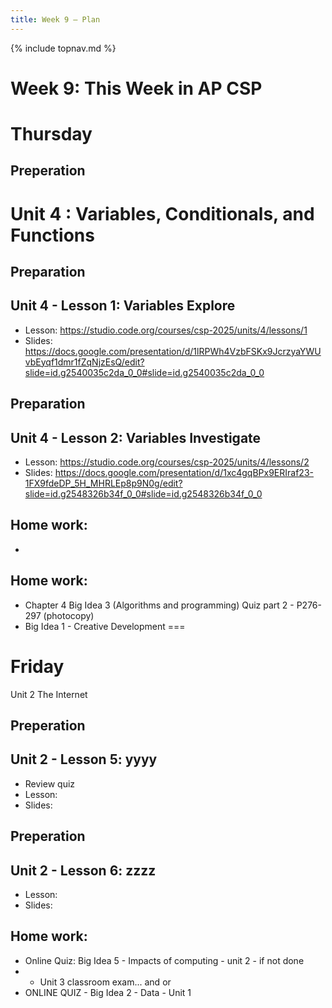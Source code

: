```yaml
---
title: Week 9 — Plan
---
```

{% include topnav.md %}

# Week 9: This Week in AP CSP

# Thursday 
## Preperation


# Unit 4 : Variables, Conditionals, and Functions

## Preparation

## Unit 4 - Lesson 1: Variables Explore
- Lesson: https://studio.code.org/courses/csp-2025/units/4/lessons/1
- Slides: https://docs.google.com/presentation/d/1lRPWh4VzbFSKx9JcrzyaYWUvbEyqf1dmr1fZqNjzEsQ/edit?slide=id.g2540035c2da_0_0#slide=id.g2540035c2da_0_0

## Preparation

## Unit 4 - Lesson 2: Variables Investigate
- Lesson: https://studio.code.org/courses/csp-2025/units/4/lessons/2
- Slides: https://docs.google.com/presentation/d/1xc4gqBPx9ERIraf23-1FX9fdeDP_5H_MHRLEp8p9N0g/edit?slide=id.g2548326b34f_0_0#slide=id.g2548326b34f_0_0

## Home work:
- 

## Home work:
- Chapter 4 Big Idea 3 (Algorithms and programming) Quiz part 2 - P276-297 (photocopy)
- Big Idea 1 - Creative Development
===

# Friday
Unit 2 The Internet

## Preperation

## Unit 2 - Lesson 5: yyyy
- Review quiz
- Lesson: 
- Slides: 

## Preperation

## Unit 2 - Lesson 6: zzzz
- Lesson: 
- Slides: 

## Home work:
- Online Quiz: Big Idea 5 - Impacts of computing - unit 2 - if not done
- - Unit 3 classroom exam... and or 
- ONLINE QUIZ - Big Idea 2 - Data - Unit 1

